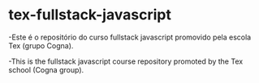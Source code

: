 # tex-fullstack-javascript

-Este é o repositório do curso fullstack javascript promovido pela escola Tex (grupo Cogna). 

-This is the fullstack javascript course repository promoted by the Tex school (Cogna group).
